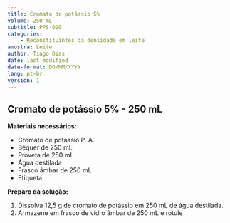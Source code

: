 ```yaml
---
title: Cromato de potássio 5%
volume: 250 mL
subtitle: PPS-020
categories:
    - Reconstituintes da densidade em leite
amostra: Leite
author: Tiago Dias
date: last-modified
date-format: DD/MM/YYYY
lang: pt-br
version: 1
---
```


## Cromato de potássio 5% - 250 mL

**Materiais necessários:**

- Cromato de potássio P. A.
- Béquer de 250 mL
- Proveta de 250 mL
- Água destilada
- Frasco âmbar de 250 mL
- Etiqueta

**Preparo da solução:**

1. Dissolva 12,5 g de cromato de potássio em 250 mL de água destilada.
2. Armazene em frasco de vidro âmbar de 250 mL e rotule
